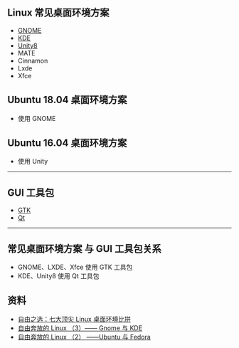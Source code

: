 

## Linux 常见桌面环境方案

- [GNOME](https://www.gnome.org/)
- [KDE](https://www.kde.org/)
- [Unity8](https://ubports.com/zh_CN/blog/1/post/unity8-on-the-desktop-95)
- MATE
- Cinnamon
- Lxde
- Xfce

## Ubuntu 18.04 桌面环境方案

- 使用 GNOME

## Ubuntu 16.04 桌面环境方案

- 使用 Unity

------------------------------------------------------------

## GUI 工具包

- [GTK](https://www.gtk.org/)
- [Qt](https://www.qt.io/)

------------------------------------------------------------

## 常见桌面环境方案 与 GUI 工具包关系

- GNOME、LXDE、Xfce 使用 GTK 工具包
- KDE、Unity8 使用 Qt 工具包


## 资料

- [自由之选：七大顶尖 Linux 桌面环境比拼](https://linux.cn/article-6021-1.html)
- [自由奔放的 Linux （3）—— Gnome 与 KDE](http://blog.sciencenet.cn/blog-530833-540604.html)
- [自由奔放的 Linux （2） ——Ubuntu 与 Fedora](http://blog.sciencenet.cn/home.php?mod=space&uid=530833&do=blog&id=540366)
